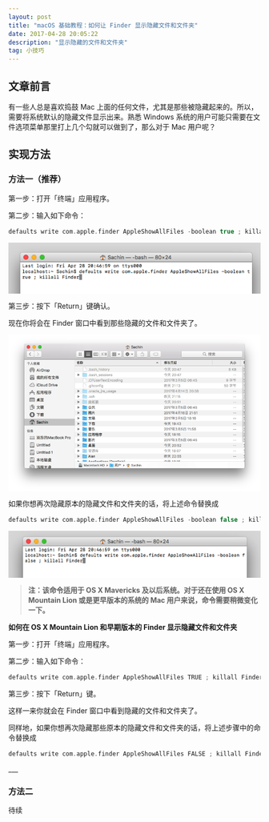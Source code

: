 ```yaml
---
layout: post
title: "macOS 基础教程：如何让 Finder 显示隐藏文件和文件夹"
date: 2017-04-28 20:05:22 
description: "显示隐藏的文件和文件夹"
tag: 小技巧
---
```


## **文章前言**

有一些人总是喜欢捣鼓 Mac 上面的任何文件，尤其是那些被隐藏起来的。所以，需要将系统默认的隐藏文件显示出来。熟悉 Windows 系统的用户可能只需要在文件选项菜单那里打上几个勾就可以做到了，那么对于 Mac 用户呢？

<!--more-->
     
## **实现方法**

### 方法一（推荐）

第一步：打开「终端」应用程序。

第二步：输入如下命令：

```c++
defaults write com.apple.finder AppleShowAllFiles -boolean true ; killall Finder
```

<img src="/assets/posts/terminal/image1.png" style="display:block;margin:auto"/>

第三步：按下「Return」键确认。

现在你将会在 Finder 窗口中看到那些隐藏的文件和文件夹了。

<img src="/assets/posts/terminal/image3.png" style="display:block;margin:auto"/>

如果你想再次隐藏原本的隐藏文件和文件夹的话，将上述命令替换成

```c++
defaults write com.apple.finder AppleShowAllFiles -boolean false ; killall Finder
```

<img src="/assets/posts/terminal/image2.png" style="display:block;margin:auto"/>

> **注：该命令适用于 OS X Mavericks 及以后系统。对于还在使用 OS X Mountain Lion 或是更早版本的系统的 Mac 用户来说，命令需要稍微变化一下。**

**如何在 OS X Mountain Lion 和早期版本的 Finder 显示隐藏文件和文件夹**

第一步：打开「终端」应用程序。

第二步：输入如下命令：

```c++
defaults write com.apple.finder AppleShowAllFiles TRUE ; killall Finder
```

第三步：按下「Return」键。

这样一来你就会在 Finder 窗口中看到隐藏的文件和文件夹了。

同样地，如果你想再次隐藏那些原本的隐藏文件和文件夹的话，将上述步骤中的命令替换成

```c++
defaults write com.apple.finder AppleShowAllFiles FALSE ; killall Finder
```
<p>
</p>
___

### **方法二**
待续
